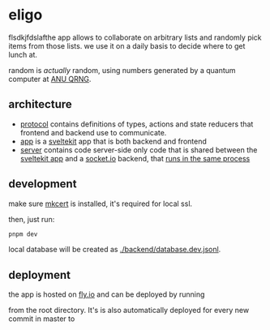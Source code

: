 # eligo

flsdkjfdslafthe app allows to collaborate on arbitrary lists and randomly pick items from those lists.
we use it on a daily basis to decide where to get lunch at.

random is _actually_ random, using numbers generated by a quantum computer at [ANU QRNG][].

## architecture

- [protocol](./protocol/) contains definitions of types, actions and state reducers that frontend and backend use to communicate.
- [app](./app/) is a [sveltekit][] app that is both backend and frontend
- [server](./server/) contains code server-side only code that is shared between the [sveltekit app](./src/app) and a [socket.io][] backend,
  that [runs in the same process](./app/server.js)

## development

make sure [mkcert][] is installed, it's required for local ssl.

then, just run:

```sh
pnpm dev
```

local database will be created as [./backend/database.dev.jsonl](./database.dev.jsonl).

## deployment

the app is hosted on [fly.io][] and can be deployed by running

from the root directory. It's is also automatically deployed for every new commit in master to

[sveltekit]: https://sveltekit.io/
[fly.io]: https://fly.io/
[anu qrng]: https://qrng.anu.edu.au
[mkcert]: https://github.com/FiloSottile/mkcert
[socket.io]: https://socket.io/
